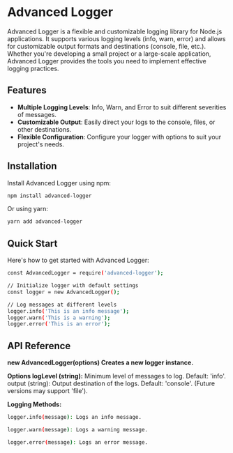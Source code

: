 # Advanced Logger

Advanced Logger is a flexible and customizable logging library for Node.js applications. It supports various logging levels (info, warn, error) and allows for customizable output formats and destinations (console, file, etc.). Whether you're developing a small project or a large-scale application, Advanced Logger provides the tools you need to implement effective logging practices.

## Features

- **Multiple Logging Levels**: Info, Warn, and Error to suit different severities of messages.
- **Customizable Output**: Easily direct your logs to the console, files, or other destinations.
- **Flexible Configuration**: Configure your logger with options to suit your project's needs.

## Installation

Install Advanced Logger using npm:

```bash
npm install advanced-logger
```

Or using yarn:
```bash
yarn add advanced-logger
```

## Quick Start

Here's how to get started with Advanced Logger:

```bash
const AdvancedLogger = require('advanced-logger');

// Initialize logger with default settings
const logger = new AdvancedLogger();

// Log messages at different levels
logger.info('This is an info message');
logger.warn('This is a warning');
logger.error('This is an error');
```


## API Reference
**new AdvancedLogger(options)
Creates a new logger instance.**

**Options
logLevel (string):** Minimum level of messages to log. Default: 'info'.
output (string): Output destination of the logs. Default: 'console'. (Future versions may support 'file').

**Logging Methods:**
```bash
logger.info(message): Logs an info message.

logger.warn(message): Logs a warning message.

logger.error(message): Logs an error message.
```